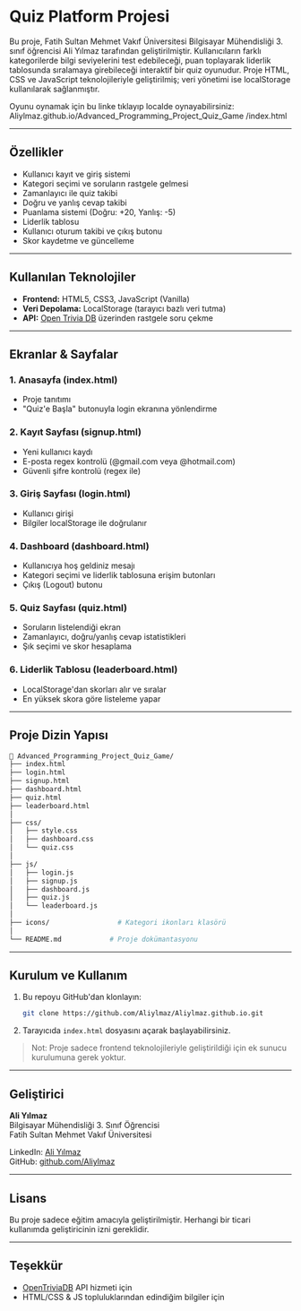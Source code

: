 # Quiz Platform Projesi

Bu proje, Fatih Sultan Mehmet Vakıf Üniversitesi Bilgisayar Mühendisliği 3. sınıf öğrencisi Ali Yılmaz tarafından geliştirilmiştir. Kullanıcıların farklı kategorilerde bilgi seviyelerini test edebileceği, puan toplayarak liderlik tablosunda sıralamaya girebileceği interaktif bir quiz oyunudur. Proje HTML, CSS ve JavaScript teknolojileriyle geliştirilmiş; veri yönetimi ise localStorage kullanılarak sağlanmıştır.

Oyunu oynamak için bu linke tıklayıp localde oynayabilirsiniz:
Aliylmaz.github.io/Advanced_Programming_Project_Quiz_Game
/index.html

---

## Özellikler

- Kullanıcı kayıt ve giriş sistemi
- Kategori seçimi ve soruların rastgele gelmesi
- Zamanlayıcı ile quiz takibi
- Doğru ve yanlış cevap takibi
- Puanlama sistemi (Doğru: +20, Yanlış: -5)
- Liderlik tablosu
- Kullanıcı oturum takibi ve çıkış butonu
- Skor kaydetme ve güncelleme

---

## Kullanılan Teknolojiler

- **Frontend:** HTML5, CSS3, JavaScript (Vanilla)
- **Veri Depolama:** LocalStorage (tarayıcı bazlı veri tutma)
- **API:** [Open Trivia DB](https://opentdb.com) üzerinden rastgele soru çekme

---

## Ekranlar & Sayfalar

### 1. Anasayfa (index.html)
- Proje tanıtımı
- "Quiz'e Başla" butonuyla login ekranına yönlendirme

### 2. Kayıt Sayfası (signup.html)
- Yeni kullanıcı kaydı
- E-posta regex kontrolü (@gmail.com veya @hotmail.com)
- Güvenli şifre kontrolü (regex ile)

### 3. Giriş Sayfası (login.html)
- Kullanıcı girişi
- Bilgiler localStorage ile doğrulanır

### 4. Dashboard (dashboard.html)
- Kullanıcıya hoş geldiniz mesajı
- Kategori seçimi ve liderlik tablosuna erişim butonları
- Çıkış (Logout) butonu

### 5. Quiz Sayfası (quiz.html)
- Soruların listelendiği ekran
- Zamanlayıcı, doğru/yanlış cevap istatistikleri
- Şık seçimi ve skor hesaplama

### 6. Liderlik Tablosu (leaderboard.html)
- LocalStorage'dan skorları alır ve sıralar
- En yüksek skora göre listeleme yapar

---

## Proje Dizin Yapısı

```bash
📁 Advanced_Programming_Project_Quiz_Game/
├── index.html
├── login.html
├── signup.html
├── dashboard.html
├── quiz.html
├── leaderboard.html
│
├── css/
│   ├── style.css
│   ├── dashboard.css
│   └── quiz.css
│
├── js/
│   ├── login.js
│   ├── signup.js
│   ├── dashboard.js
│   ├── quiz.js
│   └── leaderboard.js
│
├── icons/                 # Kategori ikonları klasörü
│
└── README.md            # Proje dokümantasyonu
```

---

## Kurulum ve Kullanım

1. Bu repoyu GitHub'dan klonlayın:
   ```bash
   git clone https://github.com/Aliylmaz/Aliylmaz.github.io.git
   ```

2. Tarayıcıda `index.html` dosyasını açarak başlayabilirsiniz.

> Not: Proje sadece frontend teknolojileriyle geliştirildiği için ek sunucu kurulumuna gerek yoktur.

---

## Geliştirici

**Ali Yılmaz**  
Bilgisayar Mühendisliği 3. Sınıf Öğrencisi  
Fatih Sultan Mehmet Vakıf Üniversitesi

LinkedIn: [Ali Yılmaz](https://www.linkedin.com/in/ali-yilmazs/)  
GitHub: [github.com/Aliylmaz](https://github.com/Aliylmaz)

---

## Lisans

Bu proje sadece eğitim amacıyla geliştirilmiştir. Herhangi bir ticari kullanımda geliştiricinin izni gereklidir.

---

## Teşekkür
- [OpenTriviaDB](https://opentdb.com) API hizmeti için
- HTML/CSS & JS topluluklarından edindiğim bilgiler için

